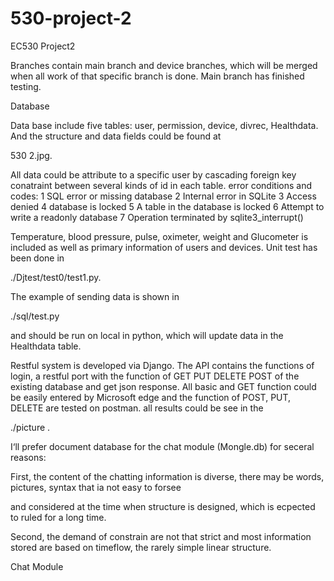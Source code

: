 # 530-project-2

EC530 Project2

Branches contain main branch and device branches, which will be merged when all work of that specific branch is done.
Main branch has finished testing.

Database 

Data base include five tables: user, permission, device, divrec, Healthdata. And the structure and data fields could be found at 

530 2.jpg.


All data could be attribute to a specific user by cascading foreign key conatraint between several kinds of id in each table.
error conditions and codes:
1   SQL error or missing database
2   Internal error in SQLite
3   Access denied
4   database is locked
5   A table in the database is locked
6   Attempt to write a readonly database
7   Operation terminated by sqlite3_interrupt()

Temperature, blood pressure, pulse, oximeter, weight and Glucometer is included as well as primary information of users and devices.
Unit test has been done in 


./Djtest/test0/test1.py.


The example of sending data is shown in 


./sql/test.py 


and should be run on local in python, which will update data in the Healthdata table.

Restful system is developed via Django. 
The API contains the functions of login, a restful port with the function of GET PUT DELETE POST of the existing database and get json response. All basic and GET function could be easily entered by Microsoft edge and the function of POST, PUT, DELETE are tested on postman. all results could be see in the 


./picture .



I‘ll prefer document database for the chat module (Mongle.db) for seceral reasons:

First, the content of the chatting information is diverse, there may be words, pictures, syntax that ia not easy to forsee

and considered at the time when structure is designed, which is ecpected to ruled for a long time.

Second, the demand of constrain are not that strict and most information stored are based on timeflow, the rarely simple linear structure.


Chat Module
